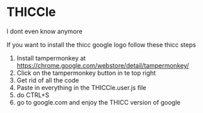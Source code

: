 # THICCle
I dont even know anymore

If you want to install the thicc google logo follow these thicc steps

1. Install tampermonkey at https://chrome.google.com/webstore/detail/tampermonkey/
2. Click on the tampermonkey button in te top right
3. Get rid of all the code
4. Paste in everything in the THICCle.user.js file
5. do CTRL+S
6. go to google.com and enjoy the THICC version of google
